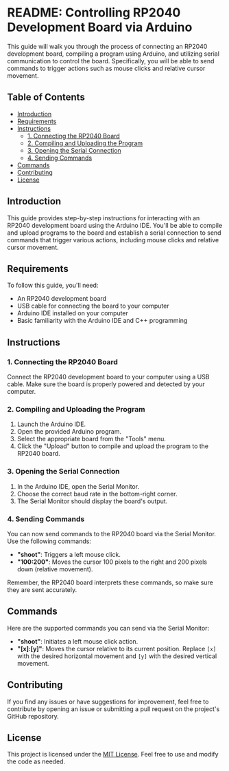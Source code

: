 # README: Controlling RP2040 Development Board via Arduino

This guide will walk you through the process of connecting an RP2040 development board, compiling a program using Arduino, and utilizing serial communication to control the board. Specifically, you will be able to send commands to trigger actions such as mouse clicks and relative cursor movement.

## Table of Contents

- [Introduction](#introduction)
- [Requirements](#requirements)
- [Instructions](#instructions)
  - [1. Connecting the RP2040 Board](#1-connecting-the-rp2040-board)
  - [2. Compiling and Uploading the Program](#2-compiling-and-uploading-the-program)
  - [3. Opening the Serial Connection](#3-opening-the-serial-connection)
  - [4. Sending Commands](#4-sending-commands)
- [Commands](#commands)
- [Contributing](#contributing)
- [License](#license)

## Introduction

This guide provides step-by-step instructions for interacting with an RP2040 development board using the Arduino IDE. You'll be able to compile and upload programs to the board and establish a serial connection to send commands that trigger various actions, including mouse clicks and relative cursor movement.

## Requirements

To follow this guide, you'll need:

- An RP2040 development board
- USB cable for connecting the board to your computer
- Arduino IDE installed on your computer
- Basic familiarity with the Arduino IDE and C++ programming

## Instructions

### 1. Connecting the RP2040 Board

Connect the RP2040 development board to your computer using a USB cable. Make sure the board is properly powered and detected by your computer.

### 2. Compiling and Uploading the Program

1. Launch the Arduino IDE.
2. Open the provided Arduino program.
3. Select the appropriate board from the "Tools" menu.
4. Click the "Upload" button to compile and upload the program to the RP2040 board.

### 3. Opening the Serial Connection

1. In the Arduino IDE, open the Serial Monitor.
2. Choose the correct baud rate in the bottom-right corner.
3. The Serial Monitor should display the board's output.

### 4. Sending Commands

You can now send commands to the RP2040 board via the Serial Monitor. Use the following commands:

- **"shoot"**: Triggers a left mouse click.
- **"100:200"**: Moves the cursor 100 pixels to the right and 200 pixels down (relative movement).

Remember, the RP2040 board interprets these commands, so make sure they are sent accurately.

## Commands

Here are the supported commands you can send via the Serial Monitor:

- **"shoot"**: Initiates a left mouse click action.
- **"[x]:[y]"**: Moves the cursor relative to its current position. Replace `[x]` with the desired horizontal movement and `[y]` with the desired vertical movement.

## Contributing

If you find any issues or have suggestions for improvement, feel free to contribute by opening an issue or submitting a pull request on the project's GitHub repository.

## License

This project is licensed under the [MIT License](LICENSE). Feel free to use and modify the code as needed.
